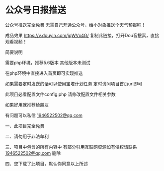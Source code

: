 # 公众号日报推送
公众号推送完全免费 无需自己开通公众号，给小对象推送个天气预报吧！

成品效果  https://v.douyin.com/jqWVx4G/ 复制此链接，打开Dou音搜索，直接观看视频！

简要说明

需要php环境，推荐5.6版本 其他版本未测试

在php环境中直接进入首页即可实现推送

如果需要定时发送的话可以使用宝塔计划任务 定时访问项目首页url即可

此项目必看配置文件config.php 请修改配置文件相关参数

如果好用就推荐给朋友 

有问题可以私信 1946522502@qq.com 

一、此项目完全免费

二、请勿用于非法牟利

三、项目中包含的所有内容中 有部分引用互联网资源如有侵权请联系 1946522502@qq.com 删除

四、您下载了此项目，默认你同意以上所述

